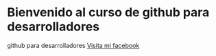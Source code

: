 # Bienvenido al curso de github para desarrolladores

github para desarrolladores
[Visita mi facebook](https://www.facebook.com/IQ-Diseño-Gráfico-115539878547158/?fref=ts)
